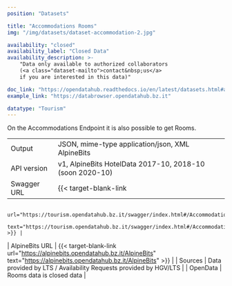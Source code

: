 ```yaml
---
position: "Datasets"

title: "Accommodations Rooms"
img: "/img/datasets/dataset-accommodation-2.jpg"

availability: "closed"
availability_label: "Closed Data"
availability_description: >-
    "Data only available to authorized collaborators
    (<a class="dataset-mailto">contact&nbsp;us</a>
    if you are interested in this data)"

doc_link: "https://opendatahub.readthedocs.io/en/latest/datasets.html#accommodation-dataset"
example_link: "https://databrowser.opendatahub.bz.it"

datatype: "Tourism"
---
```


On the Accommodations Endpoint it is also possible to get Rooms.


|                |                                                                                           |
| :------------- | ----------------------------------------------------------------------------------------- |
| Output         | JSON, mime-type application/json, XML AlpineBits                                          |
| API version    | v1, AlpineBits HotelData 2017-10, 2018-10 (soon 2020-10)                                  |
| Swagger URL    | {{< target-blank-link
                        url="https://tourism.opendatahub.bz.it/swagger/index.html#/Accommodation/AccommodationRoomList"
                        text="https://tourism.opendatahub.bz.it/swagger/index.html#/Accommodation/AccommodationRoomList" >}} |
| AlpineBits URL | {{< target-blank-link
                        url="https://alpinebits.opendatahub.bz.it/AlpineBits"
                        text="https://alpinebits.opendatahub.bz.it/AlpineBits" >}}                                            |
| Sources        | Data provided by LTS / Availability Requests provided by HGV/LTS                          |
| OpenData       | Rooms data is closed data                                   |
